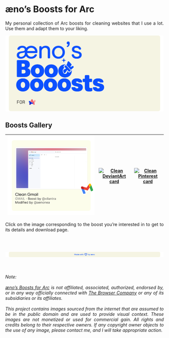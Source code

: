 # æno’s Boosts for Arc

<p align="justify">
  My personal collection of Arc boosts for cleaning websites that I use a lot. Use them and adapt them to your liking.
</p>

[![æno’s Boosts for Arc banner](imgs/banner.svg)](https://github.com/aenonea/Arc-Boosts)

## Boosts Gallery

| [![Clean Gmail card](imgs/boosts/clean_gmail/card.svg)](https://github.com/aenonea/Arc-Boosts/tree/main/clean_gmail) | [![Clean DeviantArt card](imgs/boosts/clean_deviantart/card.svg)](https://github.com/aenonea/Arc-Boosts/tree/main/clean_deviantart) | [![Clean Pinterest card](imgs/boosts/clean_pinterest/card.svg)](https://github.com/aenonea/Arc-Boosts/tree/main/clean_pinterest) |
| :------------------------------------------------------------------------------------------------------------------: | :---------------------------------------------------------------------------------------------------------------------------------: | :------------------------------------------------------------------------------------------------------------------------------: |

<p align="justify">
  Click on the image corresponding to the boost you’re interested in to get to its details and download page.
</p>

<br><br>

[![Footer banner](imgs/footer_banner.svg)](https://github.com/aenonea)

<br>

<h6 align="justify">
  Note:<br>
  <br>
  <em><a href="https://github.com/aenonea/Arc-Boosts">æno’s Boosts for Arc</a> is not affiliated, associated, authorized, endorsed by, or in any way officially connected with <a href="https://thebrowser.company/">The Browser Company</a> or any of its subsidiaries or its affiliates.<br>
  <br>
  This project contains images sourced from the internet that are assumed to be in the public domain and are used to provide visual context. These images are not monetized or used for commercial gain. All rights and credits belong to their respective owners. If any copyright owner objects to the use of any image, please contact me, and I will take appropriate action.</em>
</h6>
